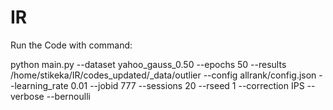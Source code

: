 # IR

Run the Code with command: 

python main.py --dataset yahoo_gauss_0.50  --epochs 50 --results /home/stikeka/IR/codes_updated/_data/outlier --config allrank/config.json --learning_rate 0.01 --jobid 777 --sessions 20 --rseed 1 --correction IPS --verbose --bernoulli

